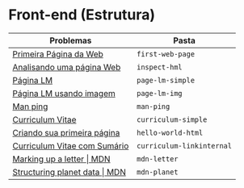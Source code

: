 # Front-end (Estrutura)

| Problemas                                                                                                                  | Pasta                     |
| -------------------------------------------------------------------------------------------------------------------------- | ------------------------- |
| [Primeira Página da Web](first-web-page/)                                                                                  | `first-web-page`          |
| [Analisando uma página Web](inspect-hml/)                                                                                  | `inspect-hml`             |
| [Página LM](page-lm-simple/)                                                                                               | `page-lm-simple`          |
| [Página LM usando imagem](page-lm-img/)                                                                                    | `page-lm-img`             |
| [Man ping](man-ping/)                                                                                                      | `man-ping`                |
| [Curriculum Vitae](curriculum-simple/)                                                                                     | `curriculum-simple`       |
| [Criando sua primeira página](hello-world-html/)                                                                           | `hello-world-html`        |
| [Curriculum Vitae com Sumário](curriculum-linkinternal/)                                                                   | `curriculum-linkinternal` |
| [Marking up a letter \| MDN](https://developer.mozilla.org/en-US/docs/Learn/HTML/Introduction_to_HTML/Marking_up_a_letter) | `mdn-letter`              |
| [Structuring planet data \| MDN](https://developer.mozilla.org/en-US/docs/Learn/HTML/Tables/Structuring_planet_data)       | `mdn-planet`              |
